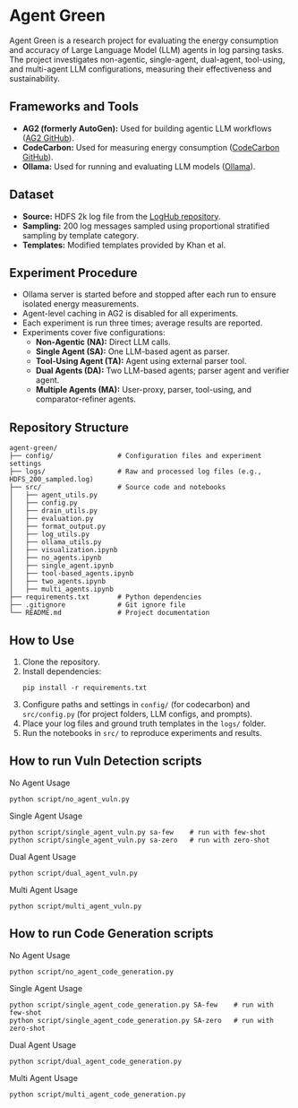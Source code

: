# Agent Green

Agent Green is a research project for evaluating the energy consumption and accuracy of Large Language Model (LLM) agents in log parsing tasks. The project investigates non-agentic, single-agent, dual-agent, tool-using, and multi-agent LLM configurations, measuring their effectiveness and sustainability.

## Frameworks and Tools

- **AG2 (formerly AutoGen):** Used for building agentic LLM workflows ([AG2 GitHub](https://github.com/ag2ai/ag2)).
- **CodeCarbon:** Used for measuring energy consumption ([CodeCarbon GitHub](https://github.com/mlco2/codecarbon)).
- **Ollama:** Used for running and evaluating LLM models ([Ollama](https://ollama.com/)).

## Dataset

- **Source:** HDFS 2k log file from the [LogHub repository](https://github.com/logpai/loghub).
- **Sampling:** 200 log messages sampled using proportional stratified sampling by template category.
- **Templates:** Modified templates provided by Khan et al.

## Experiment Procedure

- Ollama server is started before and stopped after each run to ensure isolated energy measurements.
- Agent-level caching in AG2 is disabled for all experiments.
- Each experiment is run three times; average results are reported.
- Experiments cover five configurations:
  - **Non-Agentic (NA):** Direct LLM calls.
  - **Single Agent (SA):** One LLM-based agent as parser.
  - **Tool-Using Agent (TA):** Agent using external parser tool.
  - **Dual Agents (DA):** Two LLM-based agents; parser agent and verifier agent.
  - **Multiple Agents (MA):** User-proxy, parser, tool-using, and comparator-refiner agents.

## Repository Structure

```
agent-green/
├── config/                # Configuration files and experiment settings
├── logs/                  # Raw and processed log files (e.g., HDFS_200_sampled.log)
├── src/                   # Source code and notebooks
│   ├── agent_utils.py
│   ├── config.py
│   ├── drain_utils.py
│   ├── evaluation.py
│   ├── format_output.py
│   ├── log_utils.py
│   ├── ollama_utils.py
│   ├── visualization.ipynb
│   ├── no_agents.ipynb
│   ├── single_agent.ipynb
│   ├── tool-based_agents.ipynb
│   ├── two_agents.ipynb
│   ├── multi_agents.ipynb
├── requirements.txt       # Python dependencies
├── .gitignore             # Git ignore file
└── README.md              # Project documentation
```

## How to Use

1. Clone the repository.
2. Install dependencies:  
   ```
   pip install -r requirements.txt
   ```
3. Configure paths and settings in `config/` (for codecarbon) and `src/config.py` (for project folders, LLM configs, and prompts).
4. Place your log files and ground truth templates in the `logs/` folder.
5. Run the notebooks in `src/` to reproduce experiments and results.



## How to run Vuln Detection scripts

No Agent Usage 

```
python script/no_agent_vuln.py

```

Single Agent Usage
```
python script/single_agent_vuln.py sa-few    # run with few-shot
python script/single_agent_vuln.py sa-zero   # run with zero-shot

```

Dual Agent Usage 
```
python script/dual_agent_vuln.py

```

Multi Agent Usage
```
python script/multi_agent_vuln.py

```



## How to run Code Generation scripts

No Agent Usage 

```
python script/no_agent_code_generation.py

```

Single Agent Usage
```
python script/single_agent_code_generation.py SA-few    # run with few-shot
python script/single_agent_code_generation.py SA-zero   # run with zero-shot

```

Dual Agent Usage 
```
python script/dual_agent_code_generation.py

```

Multi Agent Usage
```
python script/multi_agent_code_generation.py

```

